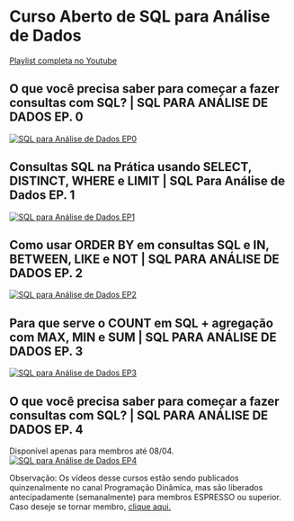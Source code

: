 # Curso Aberto de SQL para Análise de Dados
[Playlist completa no Youtube](https://www.youtube.com/watch?v=BRPUA0EgS4I)

## O que você precisa saber para começar a fazer consultas com SQL? | SQL PARA ANÁLISE DE DADOS EP. 0
[![SQL para Análise de Dados EP0](https://i.ytimg.com/vi/BRPUA0EgS4I/mqdefault.jpg)](https://www.youtube.com/watch?v=BRPUA0EgS4I)

## Consultas SQL na Prática usando SELECT, DISTINCT, WHERE e LIMIT | SQL Para Análise de Dados EP. 1
[![SQL para Análise de Dados EP1](https://i.ytimg.com/vi/DUYnl5CS0Po/mqdefault.jpg)](https://www.youtube.com/watch?v=/DUYnl5CS0Po)

## Como usar ORDER BY em consultas SQL e IN, BETWEEN, LIKE e NOT | SQL PARA ANÁLISE DE DADOS EP. 2
[![SQL para Análise de Dados EP2](https://i.ytimg.com/vi/bITEhYGrOPQ/mqdefault.jpg)](https://www.youtube.com/watch?v=bITEhYGrOPQ)

## Para que serve o COUNT em SQL + agregação com MAX, MIN e SUM | SQL PARA ANÁLISE DE DADOS EP. 3
[![SQL para Análise de Dados EP3](https://i.ytimg.com/vi/ddyQGqToQzo/mqdefault.jpg)](https://www.youtube.com/watch?v=ddyQGqToQzo)

## O que você precisa saber para começar a fazer consultas com SQL? | SQL PARA ANÁLISE DE DADOS EP. 4
Disponível apenas para membros até 08/04.
[![SQL para Análise de Dados EP4](https://i.ytimg.com/vi/VRPsBvN4hyY/mqdefault.jpg)](https://www.youtube.com/watch?v=VRPsBvN4hyY)

Observação: Os vídeos desse cursos estão sendo publicados quinzenalmente no canal Programação Dinâmica, mas são liberados antecipadamente (semanalmente) para membros ESPRESSO ou superior. Caso deseje se tornar membro, [clique aqui.](https://www.youtube.com/programacaodinamica/join)

